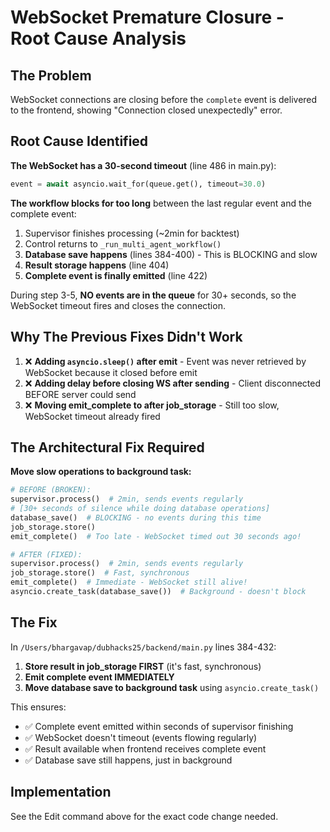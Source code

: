 # WebSocket Premature Closure - Root Cause Analysis

## The Problem
WebSocket connections are closing before the `complete` event is delivered to the frontend, showing "Connection closed unexpectedly" error.

## Root Cause Identified

**The WebSocket has a 30-second timeout** (line 486 in main.py):
```python
event = await asyncio.wait_for(queue.get(), timeout=30.0)
```

**The workflow blocks for too long** between the last regular event and the complete event:
1. Supervisor finishes processing (~2min for backtest)
2. Control returns to `_run_multi_agent_workflow()`
3. **Database save happens** (lines 384-400) - This is BLOCKING and slow
4. **Result storage happens** (line 404)
5. **Complete event is finally emitted** (line 422)

During step 3-5, **NO events are in the queue** for 30+ seconds, so the WebSocket timeout fires and closes the connection.

## Why The Previous Fixes Didn't Work

1. ❌ **Adding `asyncio.sleep()` after emit** - Event was never retrieved by WebSocket because it closed before emit
2. ❌ **Adding delay before closing WS after sending** - Client disconnected BEFORE server could send
3. ❌ **Moving emit_complete to after job_storage** - Still too slow, WebSocket timeout already fired

## The Architectural Fix Required

**Move slow operations to background task:**

```python
# BEFORE (BROKEN):
supervisor.process()  # 2min, sends events regularly
# [30+ seconds of silence while doing database operations]
database_save()  # BLOCKING - no events during this time
job_storage.store()
emit_complete()  # Too late - WebSocket timed out 30 seconds ago!

# AFTER (FIXED):
supervisor.process()  # 2min, sends events regularly
job_storage.store()  # Fast, synchronous
emit_complete()  # Immediate - WebSocket still alive!
asyncio.create_task(database_save())  # Background - doesn't block
```

## The Fix

In `/Users/bhargavap/dubhacks25/backend/main.py` lines 384-432:

1. **Store result in job_storage FIRST** (it's fast, synchronous)
2. **Emit complete event IMMEDIATELY**
3. **Move database save to background task** using `asyncio.create_task()`

This ensures:
- ✅ Complete event emitted within seconds of supervisor finishing
- ✅ WebSocket doesn't timeout (events flowing regularly)
- ✅ Result available when frontend receives complete event
- ✅ Database save still happens, just in background

## Implementation
See the Edit command above for the exact code change needed.
